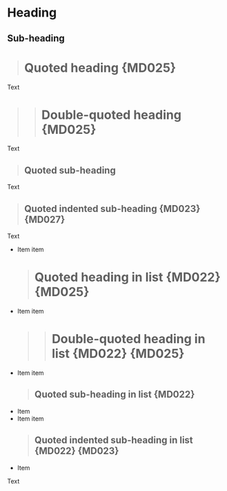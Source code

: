 # Heading

## Sub-heading

> # Quoted heading {MD025}

Text

> > # Double-quoted heading {MD025}

Text

> ## Quoted sub-heading

Text

>  ## Quoted indented sub-heading {MD023} {MD027}

Text

- Item
  item
  > # Quoted heading in list {MD022} {MD025}
- Item
  item
  > > # Double-quoted heading in list {MD022} {MD025}
- Item
  item
  > ## Quoted sub-heading in list {MD022}
- Item
- Item
  item
  >  ## Quoted indented sub-heading in list {MD022} {MD023}
- Item

Text
